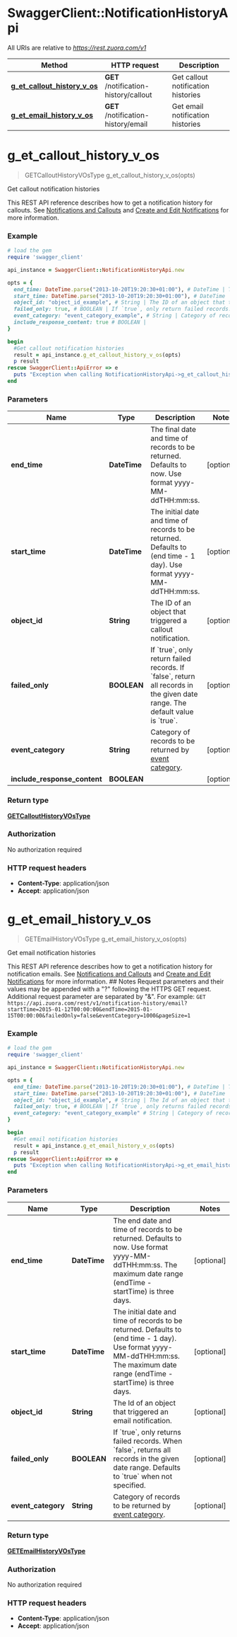 # SwaggerClient::NotificationHistoryApi

All URIs are relative to *https://rest.zuora.com/v1*

Method | HTTP request | Description
------------- | ------------- | -------------
[**g_et_callout_history_v_os**](NotificationHistoryApi.md#g_et_callout_history_v_os) | **GET** /notification-history/callout | Get callout notification histories
[**g_et_email_history_v_os**](NotificationHistoryApi.md#g_et_email_history_v_os) | **GET** /notification-history/email | Get email notification histories


# **g_et_callout_history_v_os**
> GETCalloutHistoryVOsType g_et_callout_history_v_os(opts)

Get callout notification histories

This REST API reference describes how to get a notification history for callouts.  See [Notifications and Callouts](https://knowledgecenter.zuora.com/BB_Introducing_Z_Business/Notifications) and [Create and Edit Notifications](https://knowledgecenter.zuora.com/BB_Introducing_Z_Business/Notifications/C_Create_Notifications) for more information. 

### Example
```ruby
# load the gem
require 'swagger_client'

api_instance = SwaggerClient::NotificationHistoryApi.new

opts = { 
  end_time: DateTime.parse("2013-10-20T19:20:30+01:00"), # DateTime | The final date and time of records to be returned. Defaults to now. Use format yyyy-MM-ddTHH:mm:ss.
  start_time: DateTime.parse("2013-10-20T19:20:30+01:00"), # DateTime | The initial date and time of records to be returned. Defaults to (end time - 1 day). Use format yyyy-MM-ddTHH:mm:ss.
  object_id: "object_id_example", # String | The ID of an object that triggered a callout notification.
  failed_only: true, # BOOLEAN | If `true`, only return failed records. If `false`, return all records in the given date range. The default value is `true`.
  event_category: "event_category_example", # String | Category of records to be returned by [event category](https://knowledgecenter.zuora.com/DC_Developers/REST_API/B_REST_API_reference/Notification_History/Z_Event_Categories).
  include_response_content: true # BOOLEAN | 
}

begin
  #Get callout notification histories
  result = api_instance.g_et_callout_history_v_os(opts)
  p result
rescue SwaggerClient::ApiError => e
  puts "Exception when calling NotificationHistoryApi->g_et_callout_history_v_os: #{e}"
end
```

### Parameters

Name | Type | Description  | Notes
------------- | ------------- | ------------- | -------------
 **end_time** | **DateTime**| The final date and time of records to be returned. Defaults to now. Use format yyyy-MM-ddTHH:mm:ss. | [optional] 
 **start_time** | **DateTime**| The initial date and time of records to be returned. Defaults to (end time - 1 day). Use format yyyy-MM-ddTHH:mm:ss. | [optional] 
 **object_id** | **String**| The ID of an object that triggered a callout notification. | [optional] 
 **failed_only** | **BOOLEAN**| If &#x60;true&#x60;, only return failed records. If &#x60;false&#x60;, return all records in the given date range. The default value is &#x60;true&#x60;. | [optional] 
 **event_category** | **String**| Category of records to be returned by [event category](https://knowledgecenter.zuora.com/DC_Developers/REST_API/B_REST_API_reference/Notification_History/Z_Event_Categories). | [optional] 
 **include_response_content** | **BOOLEAN**|  | [optional] 

### Return type

[**GETCalloutHistoryVOsType**](GETCalloutHistoryVOsType.md)

### Authorization

No authorization required

### HTTP request headers

 - **Content-Type**: application/json
 - **Accept**: application/json



# **g_et_email_history_v_os**
> GETEmailHistoryVOsType g_et_email_history_v_os(opts)

Get email notification histories

This REST API reference describes how to get a notification history for notification emails.  See [Notifications and Callouts](https://knowledgecenter.zuora.com/BB_Introducing_Z_Business/Notifications) and [Create and Edit Notifications](https://knowledgecenter.zuora.com/BB_Introducing_Z_Business/Notifications/C_Create_Notifications) for more information.  ## Notes Request parameters and their values may be appended with a \"?\" following the HTTPS GET request.  Additional request parameter are separated by \"&\".   For example:  `GET https://api.zuora.com/rest/v1/notification-history/email?startTime=2015-01-12T00:00:00&endTime=2015-01-15T00:00:00&failedOnly=false&eventCategory=1000&pageSize=1` 

### Example
```ruby
# load the gem
require 'swagger_client'

api_instance = SwaggerClient::NotificationHistoryApi.new

opts = { 
  end_time: DateTime.parse("2013-10-20T19:20:30+01:00"), # DateTime | The end date and time of records to be returned. Defaults to now. Use format yyyy-MM-ddTHH:mm:ss. The maximum date range (endTime - startTime) is three days.
  start_time: DateTime.parse("2013-10-20T19:20:30+01:00"), # DateTime | The initial date and time of records to be returned. Defaults to (end time - 1 day). Use format yyyy-MM-ddTHH:mm:ss. The maximum date range (endTime - startTime) is three days.
  object_id: "object_id_example", # String | The Id of an object that triggered an email notification.
  failed_only: true, # BOOLEAN | If `true`, only returns failed records. When `false`, returns all records in the given date range. Defaults to `true` when not specified.
  event_category: "event_category_example" # String | Category of records to be returned by [event category](https://knowledgecenter.zuora.com/DC_Developers/REST_API/B_REST_API_reference/Notification_History/Z_Event_Categories).
}

begin
  #Get email notification histories
  result = api_instance.g_et_email_history_v_os(opts)
  p result
rescue SwaggerClient::ApiError => e
  puts "Exception when calling NotificationHistoryApi->g_et_email_history_v_os: #{e}"
end
```

### Parameters

Name | Type | Description  | Notes
------------- | ------------- | ------------- | -------------
 **end_time** | **DateTime**| The end date and time of records to be returned. Defaults to now. Use format yyyy-MM-ddTHH:mm:ss. The maximum date range (endTime - startTime) is three days. | [optional] 
 **start_time** | **DateTime**| The initial date and time of records to be returned. Defaults to (end time - 1 day). Use format yyyy-MM-ddTHH:mm:ss. The maximum date range (endTime - startTime) is three days. | [optional] 
 **object_id** | **String**| The Id of an object that triggered an email notification. | [optional] 
 **failed_only** | **BOOLEAN**| If &#x60;true&#x60;, only returns failed records. When &#x60;false&#x60;, returns all records in the given date range. Defaults to &#x60;true&#x60; when not specified. | [optional] 
 **event_category** | **String**| Category of records to be returned by [event category](https://knowledgecenter.zuora.com/DC_Developers/REST_API/B_REST_API_reference/Notification_History/Z_Event_Categories). | [optional] 

### Return type

[**GETEmailHistoryVOsType**](GETEmailHistoryVOsType.md)

### Authorization

No authorization required

### HTTP request headers

 - **Content-Type**: application/json
 - **Accept**: application/json



